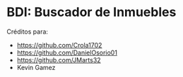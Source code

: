 # BDI: Buscador de Inmuebles

Créditos para:
* https://github.com/Crola1702
* https://github.com/DanielOsorio01
* https://github.com/JMarts32
* Kevin Gamez
